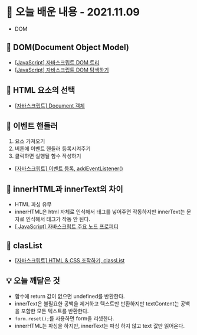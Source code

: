 # 📖 오늘 배운 내용 - 2021.11.09
- DOM

## 📝 DOM(Document Object Model)
- [[JavaScript\] 자바스크립트 DOM 트리](https://lakelouise.tistory.com/148)
- [[JavaScript\] 자바스크립트 DOM 탐색하기](https://lakelouise.tistory.com/149)

## 📝 HTML 요소의 선택
- [[자바스크립트\] Document 객체](https://lakelouise.tistory.com/34)

## 📝 이벤트 핸들러
1. 요소 가져오기
2. 버튼에 이벤트 핸들러 등록시켜주기
3. 클릭하면 실행될 함수 작성하기
- [[자바스크립트\] 이벤트 등록, addEventListener()](https://lakelouise.tistory.com/35)

## 📝 innerHTML과 innerText의 차이
- HTML 파싱 유무
- innerHTML은  html 자체로 인식해서 태그를 넣어주면 작동하지만 innerText는 문자로 인식해서 태그가 작동 안 된다.
- [[ JavaScript\] 자바스크립트 주요 노드 프로퍼티](https://lakelouise.tistory.com/150)

## 📝 clasList
- [[자바스크립트\] HTML & CSS 조작하기, classList](https://lakelouise.tistory.com/36)

## 💡 오늘 깨달은 것
- 함수에 return 값이 없으면 undefined를 반환한다.
- innerText은 불필요한 공백을 제거하고 텍스트만 반환하지만 textContent는 공백을 포함한 모든 텍스트를 반환한다.
-  `form.reset();`를 사용하면 form을 리셋한다.
- innerHTML는 파싱을 하지만, innerText는 파싱 하지 않고 text 값만 읽어온다.